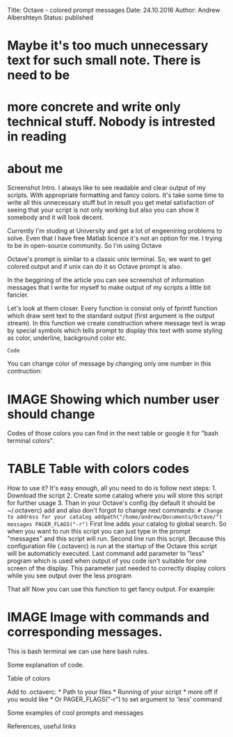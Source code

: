 Title: Octave - colored prompt messages
Date: 24.10.2016
Author: Andrew Albershteyn
Status: published

# Maybe it's too much unnecessary text for such small note. There is need to be
# more concrete and write only technical stuff. Nobody is intrested in reading
# about me

Screenshot
Intro.
I always like to see readable and clear output of my scripts. With appropriate
formatting and fancy colors. It's take some time to write all this unnecessary
stuff but in result you get metal satisfaction of seeing that your script is not
only working but also you can show it somebody and it will look decent.

Currently I'm studing at University and get a lot of engeeniring problems to
solve. Even that I have free Matlab licence it's not an option for me. I trying
to be in open-source community. So I'm using Octave

Octave's prompt is similar to a classic unix terminal. So, we want to get
colored output and if unix can do it so Octave prompt is also.

In the beggining of the article you can see screenshot of information messages
that I write for myself to make output of my scripts a little bit fancier.

Let's look at them closer. Every function is consist only of fprintf function
which draw sent text to the standard output (first argument is the output
stream). In this function we create construction where message text is wrap by
special symbols which tells prompt to display this text with some styling as
color, underline, background color etc.

```
Code
```

You can change color of message by changing only one number in this contruction:

# IMAGE Showing which number user should change

Codes of those colors you can find in the next table or google it for "bash
terminal colors".

# TABLE Table with colors codes

How to use it? It's easy enough, all you need to do is follow next steps:
    1. Download the script
    2. Create some catalog where you will store this script for further usage
    3. Than in your Octave's config (by default it should be ~/.octaverc) add
       and also don't forgot to change next commands:
    ```
    # Change to address for your catalog
    addpath("/home/andrew/Documents/Octave/")
    messages
    PAGER_FLAGS("-r")
    ```
       First line adds your catalog to global search. So when you want to run
this script you can just type in the prompt "messages" and this script will run.
Second line run this script. Because this configuration file (.octaverc) is run
at the startup of the Octave this script will be automaticly executed.
Last command add parameter to "less" program which is used when output of you
code isn't suitable for one screen of the display. This parameter just needed to
correctly display colors while you see output over the less program

That all! Now you can use this function to get fancy output. For example:

# IMAGE Image with commands and corresponding messages.

This is bash terminal we can use here bash rules.

Some explanation of code.

Table of colors

Add to .octaverc:
    * Path to your files
    * Running of your script
    * more off if you would like
    * Or PAGER_FLAGS("-r") to set argument to 'less' command

Some examples of cool prompts and messages

References, useful links


